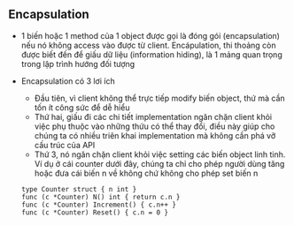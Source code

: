 ## Encapsulation
- 1 biến hoặc 1 method của 1 object được gọi là đóng gói (encapsulation) nếu nó không access vào được từ client. Encápulation, thi thoảng còn được biết đến để giấu dữ liệu (information hiding), là 1 mảng quan trọng trong lập trình hướng đối tượng

- Encapsulation có 3 lơi ích
    + Đầu tiên, vì client không thể trực tiếp modify biến object, thứ mà cần tốn ít công sức để dễ hiểu
    + Thứ hai, giấu đi các chi tiết implementation ngăn chặn client khỏi việc phụ thuộc vào những thứu có thể thay đổi, điều này giúp cho chúng ta có nhiều triên khai implementation mà không cần phá vỡ cấu trúc của API
    + Thứ 3, nó ngăn chặn client khỏi việc setting các biến object linh tinh. Ví dụ ở cái counter dưới đây, chúng ta chỉ cho phép người dùng tăng hoặc đưa cái biến n về không chứ không cho phép set biến n

    ```
    type Counter struct { n int }
    func (c *Counter) N() int { return c.n }
    func (c *Counter) Increment() { c.n++ }
    func (c *Counter) Reset() { c.n = 0 }
    ```
    